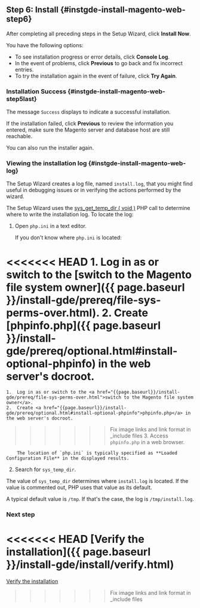 ## Step 6: Install   {#instgde-install-magento-web-step6}

After completing all preceding steps in the Setup Wizard, click **Install Now**.

You have the following options:

*	To see installation progress or error details, click **Console Log**.
*	In the event of problems, click **Previous** to go back and fix incorrect entries.
*	To try the installation again in the event of failure, click **Try Again**.

### Installation Success   {#instgde-install-magento-web-step5last}

The message `Success` displays to indicate a successful installation.

If the installation failed, click **Previous** to review the information you entered, make sure the Magento server and database host are still reachable.

You can also run the installer again.

### Viewing the installation log   {#instgde-install-magento-web-log}

The Setup Wizard creates a log file, named `install.log`, that you might find useful in debugging issues or in verifying the actions performed by the wizard.

The Setup Wizard uses the [sys_get_temp_dir ( void )](http://php.net/manual/en/function.sys-get-temp-dir.php) PHP call to determine where to write the installation log. To locate the log:

1.	Open `php.ini` in a text editor.

	If you don't know where `php.ini` is located:

<<<<<<< HEAD
	1.	Log in as or switch to the [switch to the Magento file system owner]({{ page.baseurl }}/install-gde/prereq/file-sys-perms-over.html).
	2.	Create [phpinfo.php]({{ page.baseurl }}/install-gde/prereq/optional.html#install-optional-phpinfo) in the web server's docroot.
=======
	1.	Log in as or switch to the <a href="{{page.baseurl}}/install-gde/prereq/file-sys-perms-over.html">switch to the Magento file system owner</a>.
	2.	Create <a href="{{page.baseurl}}/install-gde/prereq/optional.html#install-optional-phpinfo">phpinfo.php</a> in the web server's docroot.
>>>>>>> Fix image links and link format in _include files
	3.	Access `phpinfo.php` in a web browser.

		The location of `php.ini` is typically specified as **Loaded Configuration File** in the displayed results.

2.	Search for `sys_temp_dir`.

The value of `sys_temp_dir` determines where `install.log` is located. If the value is commented out, PHP uses that value as its default.

A typical default value is `/tmp`. If that's the case, the log is `/tmp/install.log`.

### Next step

<<<<<<< HEAD
[Verify the installation]({{ page.baseurl }}/install-gde/install/verify.html)
=======
<a href="{{ page.baseurl }}/install-gde/install/verify.html">Verify the installation</a>
>>>>>>> Fix image links and link format in _include files
